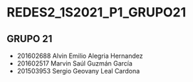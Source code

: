 # REDES2_1S2021_P1_GRUPO21
## GRUPO 21

- 201602688	Alvin Emilio Alegria Hernandez
- 201602517	Marvin Saúl Guzmán García
- 201503953	Sergio Geovany Leal Cardona